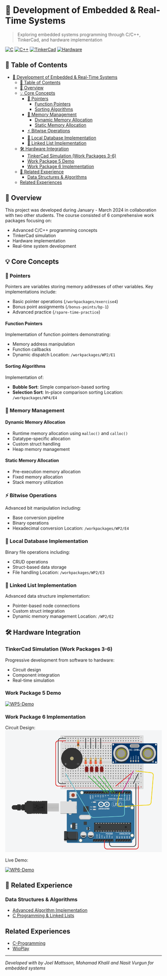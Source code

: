 # 🔧 Development of Embedded & Real-Time Systems

> Exploring embedded systems programming through C/C++, TinkerCad, and hardware implementation

[![C](https://img.shields.io/badge/C-Programming-blue)](https://en.wikipedia.org/wiki/C_(programming_language))
[![C++](https://img.shields.io/badge/C++-Programming-purple)](https://en.wikipedia.org/wiki/C%2B%2B)
[![TinkerCad](https://img.shields.io/badge/TinkerCad-Simulation-orange)](https://www.tinkercad.com/)
[![Hardware](https://img.shields.io/badge/Hardware-Implementation-green)](https://www.arduino.cc/)

## 📑 Table of Contents
- [🔧 Development of Embedded \& Real-Time Systems](#-development-of-embedded--real-time-systems)
  - [📑 Table of Contents](#-table-of-contents)
  - [🎯 Overview](#-overview)
  - [💡 Core Concepts](#-core-concepts)
    - [📍 Pointers](#-pointers)
      - [Function Pointers](#function-pointers)
      - [Sorting Algorithms](#sorting-algorithms)
    - [🧮 Memory Management](#-memory-management)
      - [Dynamic Memory Allocation](#dynamic-memory-allocation)
      - [Static Memory Allocation](#static-memory-allocation)
    - [⚡ Bitwise Operations](#-bitwise-operations)
    - [💾 Local Database Implementation](#-local-database-implementation)
    - [🔗 Linked List Implementation](#-linked-list-implementation)
  - [🛠 Hardware Integration](#-hardware-integration)
    - [TinkerCad Simulation (Work Packages 3-6)](#tinkercad-simulation-work-packages-3-6)
    - [Work Package 5 Demo](#work-package-5-demo)
    - [Work Package 6 Implementation](#work-package-6-implementation)
  - [🔗 Related Experience](#-related-experience)
    - [Data Structures \& Algorithms](#data-structures--algorithms)
  - [Related Experiences](#related-experiences)

## 🎯 Overview

This project was developed during January - March 2024 in collaboration with two other students. The course consisted of 6 comprehensive work packages focusing on:
- Advanced C/C++ programming concepts
- TinkerCad simulation
- Hardware implementation
- Real-time system development

## 💡 Core Concepts

### 📍 Pointers
Pointers are variables storing memory addresses of other variables. Key implementations include:
- Basic pointer operations (`/workpackages/exercise4`)
- Bonus point assignments (`/bonus-points/bp-1`)
- Advanced practice (`/spare-time-practice`)

#### Function Pointers
Implementation of function pointers demonstrating:
- Memory address manipulation
- Function callbacks
- Dynamic dispatch
Location: `/workpackages/WP2/E1`

#### Sorting Algorithms
Implementation of:
- **Bubble Sort**: Simple comparison-based sorting
- **Selection Sort**: In-place comparison sorting
Location: `/workpackages/WP4/E4`

### 🧮 Memory Management

#### Dynamic Memory Allocation
- Runtime memory allocation using `malloc()` and `calloc()`
- Datatype-specific allocation
- Custom struct handling
- Heap memory management

#### Static Memory Allocation
- Pre-execution memory allocation
- Fixed memory allocation
- Stack memory utilization

### ⚡ Bitwise Operations
Advanced bit manipulation including:
- Base conversion pipeline
- Binary operations
- Hexadecimal conversion
Location: `/workpackages/WP2/E4`

### 💾 Local Database Implementation
Binary file operations including:
- CRUD operations
- Struct-based data storage
- File handling
Location: `/workpackages/WP2/E3`

### 🔗 Linked List Implementation
Advanced data structure implementation:
- Pointer-based node connections
- Custom struct integration
- Dynamic memory management
Location: `/WP2/E2`

## 🛠 Hardware Integration

### TinkerCad Simulation (Work Packages 3-6)
Progressive development from software to hardware:
- Circuit design
- Component integration
- Real-time simulation

### Work Package 5 Demo
[![WP5-Demo](https://img.youtube.com/vi/lCK2sM60OZU/maxresdefault.jpg)](https://www.youtube.com/watch?v=lCK2sM60OZU)

### Work Package 6 Implementation
Circuit Design:
![wp-6-picture](workpackages/WP6/E2/E2_circuit.png)

Live Demo:

[![WP6-Demo](https://img.youtube.com/vi/Bfz1klDoJik/maxresdefault.jpg)](https://www.youtube.com/watch?v=Bfz1klDoJik)


## 🔗 Related Experience

### Data Structures & Algorithms
- [Advanced Algorithm Implementation](https://gitlab.com/jex-projects/mrjex/-/tree/main/projects/1.%20courses/year-1/5.%20Data%20Structures%20&%20Algorithms?ref_type=heads)
- [C Programming & Linked Lists](https://gitlab.com/jex-projects/mrjex/-/tree/main/problem-solving/3.%20C-Programming/linked-lists?ref_type=heads)


## Related Experiences

- [C-Programming](https://github.com/mrjex/C-Programming)
- [WioPlay](https://github.com/Indomet/WioPlay)


---

*Developed with by Joel Mattsson, Mohamad Khalil and Nasit Vurgun for embedded systems*
